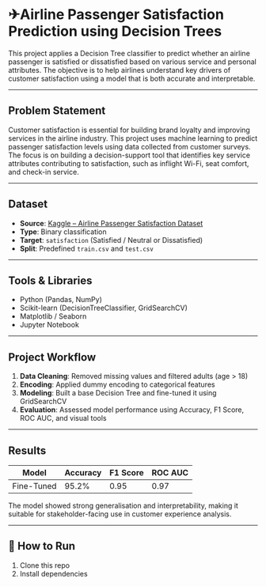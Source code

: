 # ✈Airline Passenger Satisfaction Prediction using Decision Trees

This project applies a Decision Tree classifier to predict whether an airline passenger is satisfied or dissatisfied based on various service and personal attributes. The objective is to help airlines understand key drivers of customer satisfaction using a model that is both accurate and interpretable.

---

## Problem Statement

Customer satisfaction is essential for building brand loyalty and improving services in the airline industry. This project uses machine learning to predict passenger satisfaction levels using data collected from customer surveys. The focus is on building a decision-support tool that identifies key service attributes contributing to satisfaction, such as inflight Wi-Fi, seat comfort, and check-in service.

---

## Dataset

- **Source**: [Kaggle – Airline Passenger Satisfaction Dataset](https://www.kaggle.com/datasets/teejmahal20/airline-passenger-satisfaction)
- **Type**: Binary classification
- **Target**: `satisfaction` (Satisfied / Neutral or Dissatisfied)
- **Split**: Predefined `train.csv` and `test.csv`

---

## Tools & Libraries

- Python (Pandas, NumPy)
- Scikit-learn (DecisionTreeClassifier, GridSearchCV)
- Matplotlib / Seaborn
- Jupyter Notebook

---

## Project Workflow

1. **Data Cleaning**: Removed missing values and filtered adults (age > 18)
2. **Encoding**: Applied dummy encoding to categorical features
3. **Modeling**: Built a base Decision Tree and fine-tuned it using GridSearchCV
4. **Evaluation**: Assessed model performance using Accuracy, F1 Score, ROC AUC, and visual tools

---

## Results

| Model        | Accuracy | F1 Score | ROC AUC |
|--------------|----------|----------|---------|
| Fine-Tuned   | 95.2%    | 0.95     | 0.97    |

The model showed strong generalisation and interpretability, making it suitable for stakeholder-facing use in customer experience analysis.

---

## 🚀 How to Run

1. Clone this repo
2. Install dependencies  
